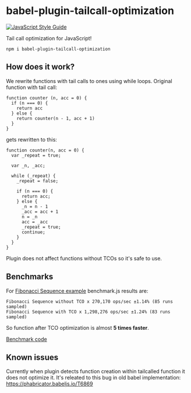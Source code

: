 # babel-plugin-tailcall-optimization
[![JavaScript Style Guide](https://img.shields.io/badge/code%20style-standard-brightgreen.svg)](http://standardjs.com/)

Tail call optimization for JavaScript!

`npm i babel-plugin-tailcall-optimization`

## How does it work?
We rewrite functions with tail calls to ones using while loops. Original function with tail call:
```
function counter (n, acc = 0) {
  if (n === 0) {
    return acc
  } else {
    return counter(n - 1, acc + 1)
  }
}
```

gets rewritten to this:
```
function counter(n, acc = 0) {
  var _repeat = true;

  var _n, _acc;

  while (_repeat) {
    _repeat = false;

    if (n === 0) {
      return acc;
    } else {
      _n = n - 1
      _acc = acc + 1
      n = _n
      acc = _acc
      _repeat = true;
      continue;
    }
  }
}
```
Plugin does not affect functions without TCOs so it's safe to use.

## Benchmarks
For [Fibonacci Sequence example](https://github.com/krzkaczor/babel-plugin-tailcall-optimization/blob/master/examples/fibonacciSeq.js) benchmark.js results are:

```
Fibonacci Sequence without TCO x 270,170 ops/sec ±1.14% (85 runs sampled)
Fibonacci Sequence with TCO x 1,298,276 ops/sec ±1.24% (83 runs sampled)
```

So function after TCO optimization is almost **5 times faster**.

[Benchmark code](https://github.com/krzkaczor/babel-plugin-tailcall-optimization/blob/master/benchmark/fibonacciSeq.js)
 
## Known issues
Currently when plugin detects function creation within tailcalled function it does not optimize it. It's releated to this bug in old babel implementation:  https://phabricator.babeljs.io/T6869